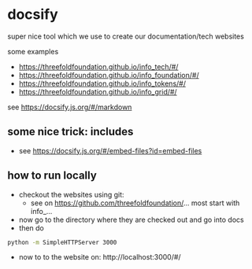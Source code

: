 
# docsify

super nice tool which we use to create our documentation/tech websites

some examples

- https://threefoldfoundation.github.io/info_tech/#/
- https://threefoldfoundation.github.io/info_foundation/#/
- https://threefoldfoundation.github.io/info_tokens/#/
- https://threefoldfoundation.github.io/info_grid/#/

see https://docsify.js.org/#/markdown

## some nice trick: includes

- see https://docsify.js.org/#/embed-files?id=embed-files

## how to run locally

- checkout the websites using git: 
    - see on https://github.com/threefoldfoundation/...  most start with info_...
- now go to the directory where they are checked out and go into docs
- then do

```bash
python -m SimpleHTTPServer 3000
```

- now to to the website on: http://localhost:3000/#/


